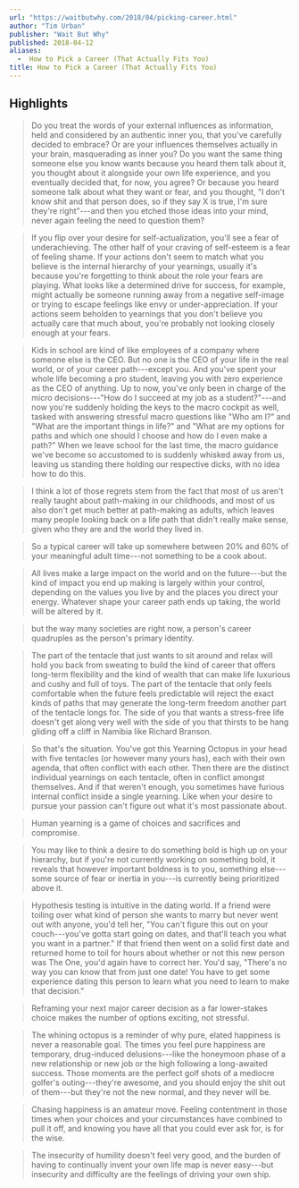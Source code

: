 ```yaml
---
url: "https://waitbutwhy.com/2018/04/picking-career.html"
author: "Tim Urban"
publisher: "Wait But Why"
published: 2018-04-12
aliases:
  -  How to Pick a Career (That Actually Fits You)
title: How to Pick a Career (That Actually Fits You)
---
```


## Highlights
> Do you treat the words of your external influences as information, held and considered by an authentic inner you, that you've carefully decided to embrace? Or are your influences themselves actually in your brain, masquerading as inner you? Do you want the same thing someone else you know wants because you heard them talk about it, you thought about it alongside your own life experience, and you eventually decided that, for now, you agree? Or because you heard someone talk about what they want or fear, and you thought, "I don't know shit and that person does, so if they say X is true, I'm sure they're right"---and then you etched those ideas into your mind, never again feeling the need to question them?

> If you flip over your desire for self-actualization, you'll see a fear of underachieving. The other half of your craving of self-esteem is a fear of feeling shame. If your actions don't seem to match what you believe is the internal hierarchy of your yearnings, usually it's because you're forgetting to think about the role your fears are playing. What looks like a determined drive for success, for example, might actually be someone running away from a negative self-image or trying to escape feelings like envy or under-appreciation. If your actions seem beholden to yearnings that you don't believe you actually care that much about, you're probably not looking closely enough at your fears.

> Kids in school are kind of like employees of a company where someone else is the CEO. But no one is the CEO of your life in the real world, or of your career path---except you. And you've spent your whole life becoming a pro student, leaving you with zero experience as the CEO of anything. Up to now, you've only been in charge of the micro decisions---"How do I succeed at my job as a student?"---and now you're suddenly holding the keys to the macro cockpit as well, tasked with answering stressful macro questions like "Who am I?" and "What are the important things in life?" and "What are my options for paths and which one should I choose and how do I even make a path?" When we leave school for the last time, the macro guidance we've become so accustomed to is suddenly whisked away from us, leaving us standing there holding our respective dicks, with no idea how to do this.

> I think a lot of those regrets stem from the fact that most of us aren't really taught about path-making in our childhoods, and most of us also don't get much better at path-making as adults, which leaves many people looking back on a life path that didn't really make sense, given who they are and the world they lived in.

> So a typical career will take up somewhere between 20% and 60% of your meaningful adult time---not something to be a cook about.

> All lives make a large impact on the world and on the future---but the kind of impact you end up making is largely within your control, depending on the values you live by and the places you direct your energy. Whatever shape your career path ends up taking, the world will be altered by it.

> but the way many societies are right now, a person's career quadruples as the person's primary identity.

> The part of the tentacle that just wants to sit around and relax will hold you back from sweating to build the kind of career that offers long-term flexibility and the kind of wealth that can make life luxurious and cushy and full of toys. The part of the tentacle that only feels comfortable when the future feels predictable will reject the exact kinds of paths that may generate the long-term freedom another part of the tentacle longs for. The side of you that wants a stress-free life doesn't get along very well with the side of you that thirsts to be hang gliding off a cliff in Namibia like Richard Branson.

> So that's the situation. You've got this Yearning Octopus in your head with five tentacles (or however many yours has), each with their own agenda, that often conflict with each other. Then there are the distinct individual yearnings on each tentacle, often in conflict amongst themselves. And if that weren't enough, you sometimes have furious internal conflict inside a single yearning. Like when your desire to pursue your passion can't figure out what it's most passionate about.

> Human yearning is a game of choices and sacrifices and compromise.

> You may like to think a desire to do something bold is high up on your hierarchy, but if you're not currently working on something bold, it reveals that however important boldness is to you, something else---some source of fear or inertia in you---is currently being prioritized above it.

> Hypothesis testing is intuitive in the dating world. If a friend were toiling over what kind of person she wants to marry but never went out with anyone, you'd tell her, "You can't figure this out on your couch---you've gotta start going on dates, and that'll teach you what you want in a partner." If that friend then went on a solid first date and returned home to toil for hours about whether or not this new person was The One, you'd again have to correct her. You'd say, "There's no way you can know that from just one date! You have to get some experience dating this person to learn what you need to learn to make that decision."

> Reframing your next major career decision as a far lower-stakes choice makes the number of options exciting, not stressful.

> The whining octopus is a reminder of why pure, elated happiness is never a reasonable goal. The times you feel pure happiness are temporary, drug-induced delusions---like the honeymoon phase of a new relationship or new job or the high following a long-awaited success. Those moments are the perfect golf shots of a mediocre golfer's outing---they're awesome, and you should enjoy the shit out of them---but they're not the new normal, and they never will be.

> Chasing happiness is an amateur move. Feeling contentment in those times when your choices and your circumstances have combined to pull it off, and knowing you have all that you could ever ask for, is for the wise.

> The insecurity of humility doesn't feel very good, and the burden of having to continually invent your own life map is never easy---but insecurity and difficulty are the feelings of driving your own ship.

